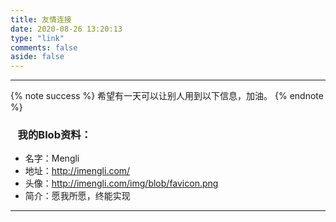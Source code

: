 ```yaml
---
title: 友情连接
date: 2020-08-26 13:20:13
type: "link"
comments: false
aside: false
---
```


-----

{% note success %}
希望有一天可以让别人用到以下信息，加油。
{% endnote %}


### &nbsp;&nbsp; 我的Blob资料：

- 名字：Mengli
- 地址：http://imengli.com/
- 头像：http://imengli.com/img/blob/favicon.png
- 简介：愿我所愿，终能实现



---
